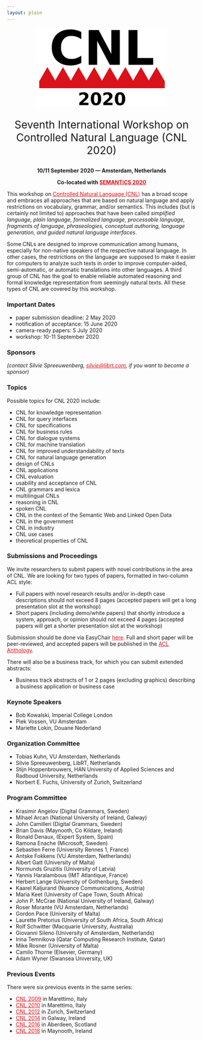 ```yaml
---
layout: plain
---
```

<style>
a { color: #da121a; }
#main_content a:hover { color: #da121a; }
</style>
<p align="middle"><img src="cnl2020logo.png"/></p>
<!--
<p class="tabs" align="middle">
<a href="cnl2018program.html">Program</a> | <a href="cnl2018pd.html">Posters/Demos</a> | <a href="cnl2018speakers.html">Invited Speakers</a>  | <a href="cnl2018info.html">Info for Participants</a> | <a href="cnl2018SM.html">Social Media</a>
</p>
-->
<p align="middle" style="font-size:200%">Seventh International Workshop on Controlled Natural Language (CNL 2020)</p>
<p align="middle"><strong>10/11 September 2020 — Amsterdam, Netherlands</strong></p>
<p align="middle"><strong>Co-located with <a href="https://2020-eu.semantics.cc/">SEMANTiCS 2020</a></strong></p>

<!--
<p align="middle">Sponsors:</p>
<p>
<a href="https://www.digitalgrammars.com"><img src="DigitalGrammarsLogo.svg" width="230"/></a>
<a href="https://www.sfi.ie"><img src="SFILogo.png" width="225"/></a>
<a href="https://www.maynoothuniversity.ie"><img src="MaynoothUniversityLogo.png" width="140"/></a>
</p>
-->

This workshop on [Controlled Natural Language (CNL)](index.html) has a broad
scope and embraces all approaches that are based on natural language and apply
restrictions on vocabulary, grammar, and/or semantics. This includes (but is
certainly not limited to) approaches that have been called _simplified language,
plain language, formalized language, processable language, fragments of
language, phraseologies, conceptual authoring, language generation, and guided
natural language interfaces_.

Some CNLs are designed to improve communication among humans, especially for
non-native speakers of the respective natural language. In other cases, the
restrictions on the language are supposed to make it easier for computers to
analyze such texts in order to improve computer-aided, semi-automatic, or
automatic translations into other languages. A third group of CNL has the goal
to enable reliable automated reasoning and formal knowledge representation from
seemingly natural texts. All these types of CNL are covered by this workshop.


### Important Dates

- paper submission deadline: 2 May 2020
- notification of acceptance: 15 June 2020
- camera-ready papers: 5 July 2020
- workshop: 10-11 September 2020


### Sponsors

_(contact Silvie Spreeuwenberg, silvie@librt.com, if you want to become a sponsor)_


### Topics

Possible topics for CNL 2020 include:

- CNL for knowledge representation
- CNL for query interfaces
- CNL for specifications
- CNL for business rules
- CNL for dialogue systems
- CNL for machine translation
- CNL for improved understandability of texts
- CNL for natural language generation
- design of CNLs
- CNL applications
- CNL evaluation
- usability and acceptance of CNL
- CNL grammars and lexica
- multilingual CNLs
- reasoning in CNL
- spoken CNL
- CNL in the context of the Semantic Web and Linked Open Data
- CNL in the government
- CNL in industry
- CNL use cases
- theoretical properties of CNL

### Submissions and Proceedings

We invite researchers to submit papers with novel contributions in the area of CNL. We are looking for two types of papers, formatted in two-column ACL style:

- Full papers with novel research results and/or in-depth case descriptions should not exceed 8 pages (accepted papers will get a long presentation slot at the workshop)
- Short papers (including demo/white papers) that shortly introduce a system, approach, or opinion should not exceed 4 pages (accepted papers will get a shorter presentation slot at the workshop)

Submission should be done via EasyChair [here](https://easychair.org/conferences/?conf=cnl2020). Full and short paper will be peer-reviewed, and accepted papers will be published in the [ACL Anthology](https://www.aclweb.org/anthology/).

There will also be a business track, for which you can submit extended abstracts:

- Business track abstracts of 1 or 2 pages (excluding graphics) describing a business application or business case


### Keynote Speakers

- Bob Kowalski, Imperial College London
- Piek Vossen, VU Amsterdam
- Mariette Lokin, Douane Nederland


### Organization Committee

- Tobias Kuhn, VU Amsterdam, Netherlands
- Silvie Spreeuwenberg, LibRT, Netherlands
- Stijn Hoppenbrouwers, HAN University of Applied Sciences and Radboud University, Netherlands
- Norbert E. Fuchs, University of Zurich, Switzerland 


### Program Committee

- Krasimir Angelov (Digital Grammars, Sweden)
- Mihael Arcan (National University of Ireland, Galway)
- John Camilleri (Digital Grammars, Sweden)
- Brian Davis (Maynooth, Co Kildare, Ireland)
- Ronald Denaux, (Expert System, Spain)
- Ramona Enache (Microsoft, Sweden)
- Sebastien Ferre (University Rennes 1, France)
- Antske Fokkens (VU Amsterdam, Netherlands)
- Albert Gatt (University of Malta)
- Normunds Gruzitis (University of Latvia)
- Yannis Haralambous (IMT Atlantique, France)
- Herbert Lange (University of Gothenburg, Sweden)
- Kaarel Kaljurand (Nuance Communications, Austria)
- Maria Keet (University of Cape Town, South Africa)
- John P. McCrae (National University of Ireland, Galway)
- Roser	Morante	(VU Amsterdam, Netherlands)
- Gordon Pace (University of Malta)
- Laurette Pretorius (University of South Africa, South Africa)
- Rolf Schwitter (Macquarie University, Australia)
- Giovanni Sileno (University of Amsterdam, Netherlands)
- Irina Temnikova (Qatar Computing Research Institute, Qatar)
- Mike Rosner (University of Malta)
- Camilo Thorne (Elsevier, Germany)
- Adam Wyner (Swansea University, UK)


### Previous Events

There were six previous events in the same series:

- [CNL 2009](http://attempto.ifi.uzh.ch/site/cnl2009/) in Marettimo, Italy
- [CNL 2010](http://staff.um.edu.mt/mros1/cnl2010/index.html) in Marettimo, Italy
- [CNL 2012](http://attempto.ifi.uzh.ch/site/cnl2012/) in Zurich, Switzerland
- [CNL 2014](http://attempto.ifi.uzh.ch/site/cnl2014/) in Galway, Ireland
- [CNL 2016](http://www.sigcnl.org/cnl2016.html) in Aberdeen, Scotland
- [CNL 2018](http://www.sigcnl.org/cnl2018.html) in Maynooth, Ireland

